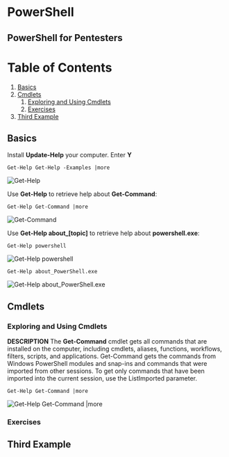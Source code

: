 # PowerShell 

## PowerShell for Pentesters

# Table of Contents
1. [Basics](#basics)
2. [Cmdlets](#cmdlets)
    1. [Exploring and Using Cmdlets](#exploring-and-using-cmdlets)
    2. [Exercises](#exercises)
3. [Third Example](#third-example)

## Basics

Install **Update-Help** your computer. Enter **Y**

```Get-Help Get-Help -Examples |more```

![Get-Help](2019-04-23-21-49-46.png)


Use **Get-Help** to retrieve help about **Get-Command**:

```Get-Help Get-Command |more```

![Get-Command](2019-04-23-21-24-38.png)

Use **Get-Help about_[topic]** to retrieve help about **powershell.exe**:

```Get-Help powershell```

![Get-Help powershell](2019-04-23-22-02-36.png)

```Get-Help about_PowerShell.exe```

![Get-Help about_PowerShell.exe](2019-04-23-22-03-22.png)

## Cmdlets

### Exploring and Using Cmdlets

**DESCRIPTION**
    The **Get-Command** cmdlet gets all commands that are installed on the computer, including cmdlets, aliases, functions,
    workflows, filters, scripts, and applications. Get-Command gets the commands from Windows PowerShell modules and
    snap-ins and commands that were imported from other sessions. To get only commands that have been imported into the
    current session, use the ListImported parameter.

```Get-Help Get-Command |more```

![Get-Help Get-Command |more](2019-04-23-23-12-39.png)



### Exercises



## Third Example